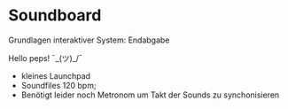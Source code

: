 # Soundboard
Grundlagen interaktiver System: Endabgabe

Hello peps! ¯\_(ツ)_/¯

- kleines Launchpad
- Soundfiles 120 bpm;  
- Benötigt leider noch Metronom um Takt der Sounds zu synchonisieren 
